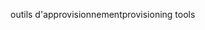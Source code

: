 <span data-ttu-id="7f251-101">outils d'approvisionnement</span><span class="sxs-lookup"><span data-stu-id="7f251-101">provisioning tools</span></span>